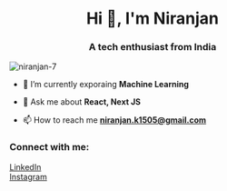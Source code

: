 <h1 align="center">Hi 👋, I'm Niranjan</h1>
<h3 align="center">A tech enthusiast from India</h3>

<p align="left"> <img src="https://komarev.com/ghpvc/?username=niranjan-7&label=Profile%20views&color=0e75b6&style=flat" alt="niranjan-7" /> </p>

- 🌱 I’m currently exporaing **Machine Learning**

- 💬 Ask me about **React, Next JS**

- 📫 How to reach me **niranjan.k1505@gmail.com**

<!-- - 📄 Know about my experiences [sample](sample) -->


<h3 align="left">Connect with me:</h3>
<p align="left">
<a href="https://linkedin.com/in/niranjan-k-24b0b8203" target="blank">LinkedIn</a><br />
<a href="https://instagram.com/niranjan.__" target="blank">Instagram</a>
</p>


